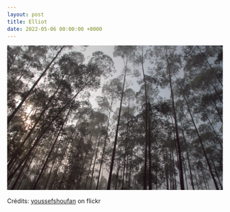 ```yaml
---
layout: post
title: Elliot
date: 2022-05-06 00:00:00 +0000
---
```


![Elliot](/images/2022-05-06.jpg)

Crédits: [youssefshoufan](https://www.flickr.com/people/mysteryoussef/) on flickr
